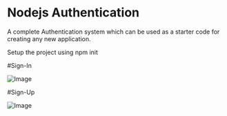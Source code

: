# Nodejs Authentication
 A complete Authentication system which can be used as a starter code for creating any new application.
 
 Setup the project using npm init
 
 #Sign-In
 
![Image](https://pratap-prasoon.github.io/Auth-System/assets/images/sign-in.png)

#Sign-Up

![Image](https://pratap-prasoon.github.io/Auth-System/assets/images/sign-up.png)

